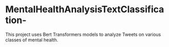 # MentalHealthAnalysisTextClassification-
This project uses Bert Transformers models to analyze Tweets on various classes of mental health. 
